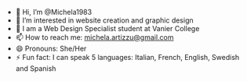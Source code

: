 - 👋 Hi, I’m @Michela1983
- 👀 I’m interested in website creation and graphic design
- 🌱 I am a Web Design Specialist student at Vanier College
- 📫 How to reach me: michela.artizzu@gmail.com
- 😄 Pronouns: She/Her
- ⚡ Fun fact: I can speak 5 languages: Italian, French, English, Swedish and Spanish

<!---
Michela1983/Michela1983 is a ✨ special ✨ repository because its `README.md` (this file) appears on your GitHub profile.
You can click the Preview link to take a look at your changes.
--->
